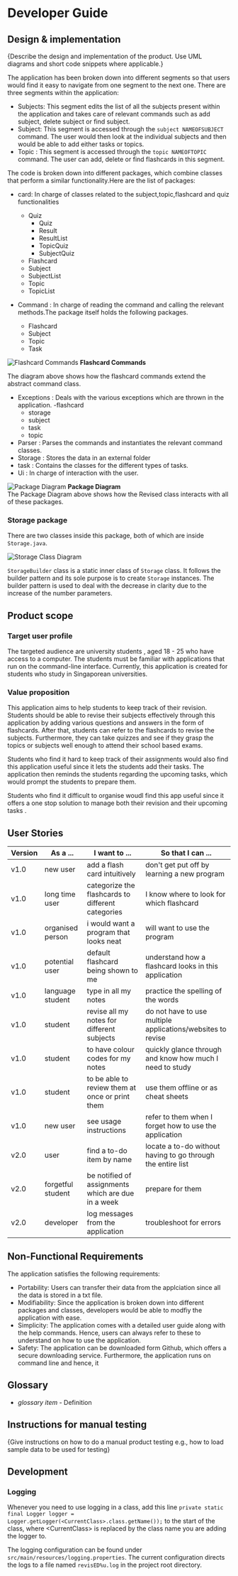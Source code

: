 # Developer Guide

## Design & implementation

{Describe the design and implementation of the product. Use UML diagrams and short code snippets where applicable.}

The application has been broken down into different segments so that users would find it easy to navigate from one
segment to the next one. There are three segments within the application:
* Subjects: This segment edits the list of all the subjects present within the application and takes care of relevant
commands such as add subject, delete subject or find subject.
* Subject: This segment is accessed through the `subject NAMEOFSUBJECT` command. The user would then look at the individual 
subjects and then would be able to add either tasks or topics.
* Topic : This segment is accessed through the `topic NAMEOFTOPIC` command. The user can add, delete or find flashcards
in this segment.

The code is broken down into different packages, which combine classes that perform a similar functionality.Here
are the list of packages:
* card: In charge of classes related to the subject,topic,flashcard and quiz functionalities
    - Quiz
        * Quiz
        * Result
        * ResultList
        * TopicQuiz
        * SubjectQuiz
    - Flashcard
    - Subject
    - SubjectList
    - Topic
    - TopicList
    
* Command : In charge of reading the command and calling the relevant methods.The package itself holds
the following packages.
    - Flashcard
    - Subject
    - Topic
    - Task
    
![Flashcard Commands](https://user-images.githubusercontent.com/46095141/96748916-c9027580-13fc-11eb-8c5b-4266d750aa6f.png) 
**Flashcard Commands**

The diagram above shows how the flashcard commands extend the abstract command class.  
* Exceptions : Deals with the various exceptions which are thrown in the application.
    -flashcard
    - storage
    - subject
    - task
    - topic
* Parser : Parses the commands and instantiates the relevant command classes.
* Storage : Stores the data in an external folder
* task : Contains the classes for the different types of tasks.
* Ui : In charge of interaction with the user.

![Package Diagram](https://user-images.githubusercontent.com/46095141/96674190-c7a06100-139a-11eb-95e6-64bc2721e216.png)
**Package Diagram**<br>
The Package Diagram above shows how the Revised class interacts with all of these packages.

### Storage package
There are two classes inside this package, both of which are inside `Storage.java`.

![Storage Class Diagram](https://user-images.githubusercontent.com/15065550/96747993-8e4c0d80-13fb-11eb-8b28-9171daf23098.png)

`StorageBuilder` class is a static inner class of `Storage` class. It follows the builder pattern and its sole purpose
is to create `Storage` instances. The builder pattern is used to deal with the decrease in clarity due to the increase 
of the number parameters.

## Product scope


### Target user profile

The targeted audience are university students , aged 18 - 25 who have access to a computer. The students must be familiar
with applications that run on the command-line interface. Currently, this application is created for students who study in 
Singaporean universities.

### Value proposition


This application aims to help students to keep track of their revision. Students should be
able to revise their subjects effectively through this application by adding various questions
and answers in the form of flashcards. After that, students can refer to the flashcards to
revise the subjects. Furthermore, they can take quizzes and see if they grasp the topics or subjects well
enough to attend their school based exams.

Students who find it hard to keep track of their assignments would also find this application
useful since it lets the students add their tasks. The application then reminds the students
regarding the upcoming tasks, which would prompt the students to prepare them.

Students who find it difficult to organise woudl find this app useful since it
offers a one stop solution to manage both their revision and their upcoming tasks .
## User Stories

|Version| As a ... | I want to ... | So that I can ...|
|--------|----------|---------------|------------------|
|v1.0|new user| add a flash card intuitively|don't get put off by learning a new program |
|v1.0|long time user| categorize the flashcards to different categories|I know where to look for which flashcard|
|v1.0|organised person| i would want a program that looks neat| will want to use the program|
|v1.0|potential user| default flashcard being shown to me| understand how a flashcard looks in this application|
|v1.0|language student|type in all my notes|practice the spelling of the words|
|v1.0|student|revise all my notes for different subjects|do not have to use multiple applications/websites to revise|
|v1.0|student| to have colour codes for my notes|quickly glance through and know how much I need to study|
|v1.0|student|to be able to review them at once or print them|use them offline or as cheat sheets|
|v1.0|new user|see usage instructions|refer to them when I forget how to use the application|
|v2.0|user|find a to-do item by name|locate a to-do without having to go through the entire list|
|v2.0|forgetful student|be notified of assignments which are due in a week|prepare for them|
|v2.0|developer|log messages from the application|troubleshoot for errors|


## Non-Functional Requirements

The application satisfies the following requirements:
 * Portability: Users can transfer their data from the applciation since all the data is stored in a txt file.
 * Modifiability: Since the application is broken down into different packages and classes, developers would
 be able to modfiy the application with ease.
 * Simplicity: The application comes with a detailed user guide along with the help commands. Hence, users can always 
 refer to these to understand on how to use the application.
 * Safety: The application can be downloaded form Github, which offers a secure downloading service. Furthermore, the
 application runs on command line and hence, it 
## Glossary

* *glossary item* - Definition

## Instructions for manual testing

{Give instructions on how to do a manual product testing e.g., how to load sample data to be used for testing}

## Development

### Logging
Whenever you need to use logging in a class, add this line 
`private static final Logger logger = Logger.getLogger(<CurrentClass>.class.getName());` to the start
of the class, where \<CurrentClass\> is replaced by the class name you are adding the logger to.

The logging configuration can be found under `src/main/resources/logging.properties`. The current configuration directs
the logs to a file named `revisED%u.log` in the project root directory. 